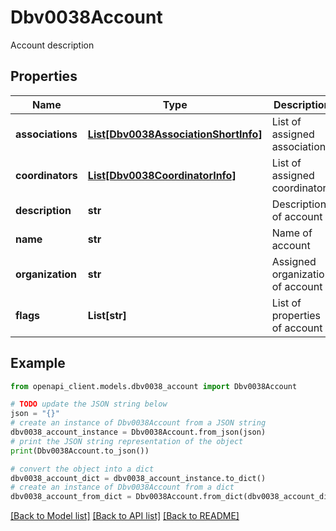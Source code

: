 # Dbv0038Account

Account description

## Properties

Name | Type | Description | Notes
------------ | ------------- | ------------- | -------------
**associations** | [**List[Dbv0038AssociationShortInfo]**](Dbv0038AssociationShortInfo.md) | List of assigned associations | [optional] 
**coordinators** | [**List[Dbv0038CoordinatorInfo]**](Dbv0038CoordinatorInfo.md) | List of assigned coordinators | [optional] 
**description** | **str** | Description of account | [optional] 
**name** | **str** | Name of account | [optional] 
**organization** | **str** | Assigned organization of account | [optional] 
**flags** | **List[str]** | List of properties of account | [optional] 

## Example

```python
from openapi_client.models.dbv0038_account import Dbv0038Account

# TODO update the JSON string below
json = "{}"
# create an instance of Dbv0038Account from a JSON string
dbv0038_account_instance = Dbv0038Account.from_json(json)
# print the JSON string representation of the object
print(Dbv0038Account.to_json())

# convert the object into a dict
dbv0038_account_dict = dbv0038_account_instance.to_dict()
# create an instance of Dbv0038Account from a dict
dbv0038_account_from_dict = Dbv0038Account.from_dict(dbv0038_account_dict)
```
[[Back to Model list]](../README.md#documentation-for-models) [[Back to API list]](../README.md#documentation-for-api-endpoints) [[Back to README]](../README.md)


